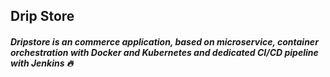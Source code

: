 ## Drip Store

##### Dripstore is an commerce application, based on microservice, container orchestration with Docker and Kubernetes and dedicated CI/CD pipeline with Jenkins 🔥
